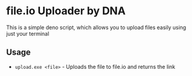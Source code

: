 # file.io Uploader by DNA
This is a simple deno script, which allows you to upload files easily using just your terminal

## Usage
- `upload.exe <file>` - Uploads the file to file.io and returns the link